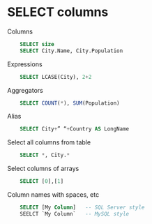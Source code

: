 # SELECT columns

Columns
```sql
    SELECT size
    SELECT City.Name, City.Population
```
Expressions
```sql
    SELECT LCASE(City), 2+2
```
Aggregators
```sql
    SELECT COUNT(*), SUM(Population)
```

Alias
```sql
    SELECT City+” “+Country AS LongName
```

Select all columns from table
```sql
    SELECT *, City.*
```
Select columns of arrays
```sql
    SELECT [0],[1] 
```
Column names with spaces, etc
```sql
    SELECT [My Column]   -- SQL Server style
    SEELCT `My Column`   -- MySQL style
```